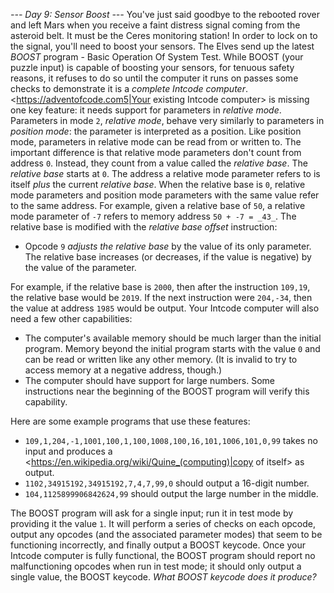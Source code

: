 *--- Day 9: Sensor Boost ---*
You've just said goodbye to the rebooted rover and left Mars when you receive a faint distress signal coming from the asteroid belt.  It must be the Ceres monitoring station!
In order to lock on to the signal, you'll need to boost your sensors. The Elves send up the latest _BOOST_ program - Basic Operation Of System Test.
While BOOST (your puzzle input) is capable of boosting your sensors, for tenuous safety reasons, it refuses to do so until the computer it runs on passes some checks to demonstrate it is a _complete Intcode computer_.
<https://adventofcode.com5|Your existing Intcode computer> is missing one key feature: it needs support for parameters in _relative mode_.
Parameters in mode `2`, _relative mode_, behave very similarly to parameters in _position mode_: the parameter is interpreted as a position.  Like position mode, parameters in relative mode can be read from or written to.
The important difference is that relative mode parameters don't count from address `0`.  Instead, they count from a value called the _relative base_. The _relative base_ starts at `0`.
The address a relative mode parameter refers to is itself _plus_ the current _relative base_. When the relative base is `0`, relative mode parameters and position mode parameters with the same value refer to the same address.
For example, given a relative base of `50`, a relative mode parameter of `-7` refers to memory address `50 + -7 = _43_`.
The relative base is modified with the _relative base offset_ instruction:

- Opcode `9` _adjusts the relative base_ by the value of its only parameter. The relative base increases (or decreases, if the value is negative) by the value of the parameter.

For example, if the relative base is `2000`, then after the instruction `109,19`, the relative base would be `2019`. If the next instruction were `204,-34`, then the value at address `1985` would be output.
Your Intcode computer will also need a few other capabilities:

- The computer's available memory should be much larger than the initial program. Memory beyond the initial program starts with the value `0` and can be read or written like any other memory. (It is invalid to try to access memory at a negative address, though.)
- The computer should have support for large numbers. Some instructions near the beginning of the BOOST program will verify this capability.

Here are some example programs that use these features:

- `109,1,204,-1,1001,100,1,100,1008,100,16,101,1006,101,0,99` takes no input and produces a <https://en.wikipedia.org/wiki/Quine_(computing)|copy of itself> as output.
- `1102,34915192,34915192,7,4,7,99,0` should output a 16-digit number.
- `104,1125899906842624,99` should output the large number in the middle.

The BOOST program will ask for a single input; run it in test mode by providing it the value `1`. It will perform a series of checks on each opcode, output any opcodes (and the associated parameter modes) that seem to be functioning incorrectly, and finally output a BOOST keycode.
Once your Intcode computer is fully functional, the BOOST program should report no malfunctioning opcodes when run in test mode; it should only output a single value, the BOOST keycode. _What BOOST keycode does it produce?_
